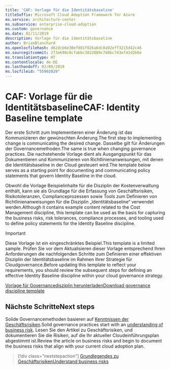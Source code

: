 ```yaml
---
title: 'CAF: Vorlage für die Identitätsbaseline'
titleSuffix: Microsoft Cloud Adoption Framework for Azure
ms.service: architecture-center
ms.subservice: enterprise-cloud-adoption
ms.custom: governance
ms.date: 02/11/2019
description: Vorlage für die Identitätsbaseline
author: BrianBlanchard
ms.openlocfilehash: d62dcb6e30efd81f026a6dc8a92eff3215d42c46
ms.sourcegitcommit: 273e690c0cfabbc3822089c7d8bc743ef41d2b6e
ms.translationtype: HT
ms.contentlocale: de-DE
ms.lasthandoff: 02/08/2019
ms.locfileid: "55902029"
---
```

# <a name="caf-identity-baseline-template"></a><span data-ttu-id="a067a-103">CAF: Vorlage für die Identitätsbaseline</span><span class="sxs-lookup"><span data-stu-id="a067a-103">CAF: Identity Baseline template</span></span>

<span data-ttu-id="a067a-104">Der erste Schritt zum Implementieren einer Änderung ist das Kommunizieren der gewünschten Änderung.</span><span class="sxs-lookup"><span data-stu-id="a067a-104">The first step to implementing change is communicating the desired change.</span></span> <span data-ttu-id="a067a-105">Dasselbe gilt für Änderungen der Governancemethoden.</span><span class="sxs-lookup"><span data-stu-id="a067a-105">The same is true when changing governance practices.</span></span> <span data-ttu-id="a067a-106">Die nachstehende Vorlage dient als Ausgangspunkt für das Dokumentieren und Kommunizieren von Richtlinienanweisungen, mit denen die Identitätsbaseline in der Cloud gesteuert wird.</span><span class="sxs-lookup"><span data-stu-id="a067a-106">The template below serves as a starting point for documenting and communicating policy statements that govern Identity Baseline in the cloud.</span></span>  

<span data-ttu-id="a067a-107">Obwohl die Vorlage Beispielinhalte für die Disziplin der Kostenverwaltung enthält, kann sie als Grundlage für die Erfassung von Geschäftsrisiken, Risikotoleranzen, Complianceprozessen sowie Tools zum Definieren von Richtlinienanweisungen für die Disziplin „Identitätsbaseline“ verwendet werden.</span><span class="sxs-lookup"><span data-stu-id="a067a-107">Although it contains example content related to the Cost Management discipline, this template can be used as the basis for capturing the business risks, risk tolerances, compliance processes, and tooling used to define policy statements for the Identity Baseline discipline.</span></span>

> [!IMPORTANT]
> <span data-ttu-id="a067a-108">Diese Vorlage ist ein eingeschränktes Beispiel.</span><span class="sxs-lookup"><span data-stu-id="a067a-108">This template is a limited sample.</span></span> <span data-ttu-id="a067a-109">Prüfen Sie vor dem Aktualisieren dieser Vorlage entsprechend Ihren Anforderungen die nachfolgenden Schritte zum Definieren einer effektiven Disziplin der Identitätsbaseline im Rahmen Ihrer Strategie für Cloudgovernance.</span><span class="sxs-lookup"><span data-stu-id="a067a-109">Before updating this template to reflect your requirements, you should review the subsequent steps for defining an effective Identity Baseline discipline within your cloud governance strategy.</span></span>

<!-- markdownlint-disable MD033 -->

 <span data-ttu-id="a067a-110"><a href="https://archcenter.blob.core.windows.net/cdn/fusion/governance/Governance Discipline Template.docx">Vorlage für Governancedisziplin herunterladen</a></span><span class="sxs-lookup"><span data-stu-id="a067a-110"><a href="https://archcenter.blob.core.windows.net/cdn/fusion/governance/Governance Discipline Template.docx">Download governance discipline template</a></span></span>

<!-- markdownlint-enable MD033 -->

## <a name="next-steps"></a><span data-ttu-id="a067a-111">Nächste Schritte</span><span class="sxs-lookup"><span data-stu-id="a067a-111">Next steps</span></span>

<span data-ttu-id="a067a-112">Solide Governancemethoden basieren auf [Kenntnissen der Geschäftsrisiken](./business-risks.md).</span><span class="sxs-lookup"><span data-stu-id="a067a-112">Solid governance practices start with an [understanding of business risk](./business-risks.md).</span></span> <span data-ttu-id="a067a-113">Lesen Sie den Artikel zu Geschäftsrisiken, und dokumentieren Sie die Risiken, auf die Ihr aktueller Cloudeinführungsplan abgestimmt ist.</span><span class="sxs-lookup"><span data-stu-id="a067a-113">Review the article on business risks and begin to document the business risks that align with your current cloud adoption plan.</span></span>

> [!div class="nextstepaction"]
> [<span data-ttu-id="a067a-114">Grundlegendes zu Geschäftsrisiken</span><span class="sxs-lookup"><span data-stu-id="a067a-114">Understand business risks</span></span>](./business-risks.md)
